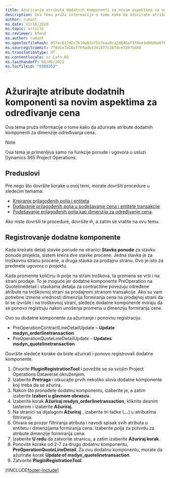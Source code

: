 ```yaml
---
title: Ažuriranje atributa dodatnih komponenti sa novim aspektima za određivanje cena
description: Ova tema pruža informacije o tome kako da ažurirate atribute dodatnih komponenti za dimenzije određivanja cena.
author: rumant
ms.date: 11/18/2020
ms.topic: article
ms.reviewer: kfend
ms.author: rumant
ms.openlocfilehash: d57ec617d2c7b10a01a75e7eaa9ca2d646af3f6ee1d06d4e6fb228fc0533da27
ms.sourcegitcommit: 7f8d1e7a16af769adb43d1877c28fdce53975db8
ms.translationtype: HT
ms.contentlocale: sr-Latn-RS
ms.lasthandoff: 08/06/2021
ms.locfileid: "6988353"
---
```

# <a name="update-plug-in-attributes-with-new-pricing-dimensions"></a>Ažurirajte atribute dodatnih komponenti sa novim aspektima za određivanje cena

Ova tema pruža informacije o tome kako da ažurirate atribute dodatnih komponenti za dimenzije određivanja cena.

> [!NOTE]
> Ova tema je primenljiva samo na funkcije ponude i ugovora u usluzi Dynamics 365 Project Operations.

## <a name="prerequisites"></a>Preduslovi
Pre nego što dovršite korake u ovoj temi, morate dovršiti procedure u sledećim temama:

  - [Kreiranje prilagođenih polja i entiteta](create-custom-fields-entities-pricing-dimensions.md) 
  - [Dodavanje prilagođenih polja u podešavanje cena i entitete transakcije ](add-custom-fields-price-setup-transactional-entities.md)
  - [Podešavanje prilagođenih polja kao dimenzija za određivanje cena](set-up-custom-fields-pricing-dimensions.md). 
  
Ako niste dovršili te procedure, dovršite ih, a zatim se vratite na ovu temu.

## <a name="register-a-plug-in"></a>Registrovanje dodatne komponente
Kada kreirate detalj stavke ponude na stranici **Stavka ponude** za stavku ponude projekta, sistem kreira dve stavke procene. Jedna stavka je za troškovnu stranu procene, a druga stavka za prodajnu stranu. Ovo je isto za predmete ugovora o projektu.

Kada promenite količinu ili polje na strani troškova, ta promena se vrši i na strani prodaje. To je moguće jer dodatne komponente PreOperation na Quotelinedetail i stavkama detalja za contractline povezuju određene atribute na troškovnoj strani sa prodajnom stranom transakcije. Ako su vam potrebne izmene vrednosti dimenzija formiranja cena na prodajnoj strani da bi se izvršile i na troškovnoj strani, sledeće dodatne komponente moraju da se ponovo registruju nakon unošenja promena u dimenziju formiranja cene.

Ovo su dodatne komponente za ažuriranje i ponovnu registraciju:

- PreOperationContractLineDetailUpdate – **Update msdyn_orderlinetransaction**
- PreOperationQuoteLineDetailUpdate – **Updates msdyn_quotelinetransaction**

Dovršite sledeće korake da biste ažurirali i ponovo registrovali dodatne komponente.

1. Otvorite **PluginRegistrationTool** i povežite se sa svojim Project Operations Dataverse okruženjem.
2. Izaberite **Pretraga** i otkucajte prvih nekoliko slova dodatne komponente koji treba da se ažurira.
3. Nakon što pronađete dodatnu komponentu, izaberite je, a zatim izaberite **Izaberi u glavnom obrascu**.
4. Izaberite korak **Ažuriraj msdyn_orderlinetransaction**, kliknite desnim tasterom i izaberite **Ažuriraj**.
5. Na stranici sa dijalogom **Ažuriraj** , izaberite tri tačke (**...**) u atributima filtriranja.
6. Otvara se prozor filtriranja atributa i navodi spisak svih atributa u entitetu i dimenzijama formiranja cena. Izaberite polja za potvrdu za atribute dimenzije formiranja cena.
7. Izaberite **U redu** da zatvorite stranicu, a zatim izaberite **Ažuriraj korak**.
8. Ponovite korake od 2-7 za drugu dodatnu komponentu, **PreOperationQuoteLineDetail**. Za ovu dodatnu komponentu, morate da ažurirate korak **Update of msdyn_quotelinetransaction**.
9. Zatvorite **PluginRegistrationTool**.


[!INCLUDE[footer-include](../includes/footer-banner.md)]